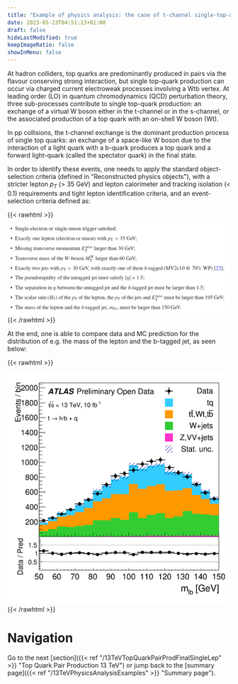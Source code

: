 ```yaml
---
title: "Example of physics analysis: the case of t-channel single-top-quark production in the single-lepton final state"
date: 2023-05-23T04:51:13+01:00
draft: false
hideLastModified: true
keepImageRatio: false
showInMenu: false
---
```


At hadron colliders, top quarks are predominantly produced in pairs via the flavour conserving strong interaction, but single top-quark production can occur via charged current electroweak processes involving a Wtb vertex. At leading order (LO) in quantum chromodynamics (QCD) perturbation theory, three sub-processes contribute to single top-quark production: an exchange of a virtual W boson either in the t-channel or in the s-channel, or the associated production of a top quark with an on-shell W boson (Wt).

In pp collisions, the t-channel exchange is the dominant production process of single top quarks: an exchange of a space-like W boson due to the interaction of a light quark with a b-quark produces a top quark and a forward light-quark (called the spectator quark) in the final state.

In order to identify these events, one needs to apply the standard object-selection criteria (defined in "Reconstructed physics objects"), with a stricter lepton $p_T$ (> 35 GeV) and lepton calorimeter and tracking isolation (< 0.1) requirements and tight lepton identification criteria, and an event-selection criteria defined as:

{{< rawhtml >}}
<CENTER>
<img src="images/SL2.png" width="800" />
</CENTER>
{{< /rawhtml >}}

At the end, one is able to compare data and MC prediction for the distribution of e.g. the mass of the lepton and the b-tagged jet, as seen below:

{{< rawhtml >}}
<CENTER>
<img src="images/SL2_plot.png" width="600" />
</CENTER>
{{< /rawhtml >}}

# Navigation
Go to the next [section]({{< ref "/13TeVTopQuarkPairProdFinalSingleLep" >}} "Top Quark Pair Production 13 TeV") or jump back to the [summary page]({{< ref "/13TeVPhysicsAnalysisExamples" >}} "Summary page").